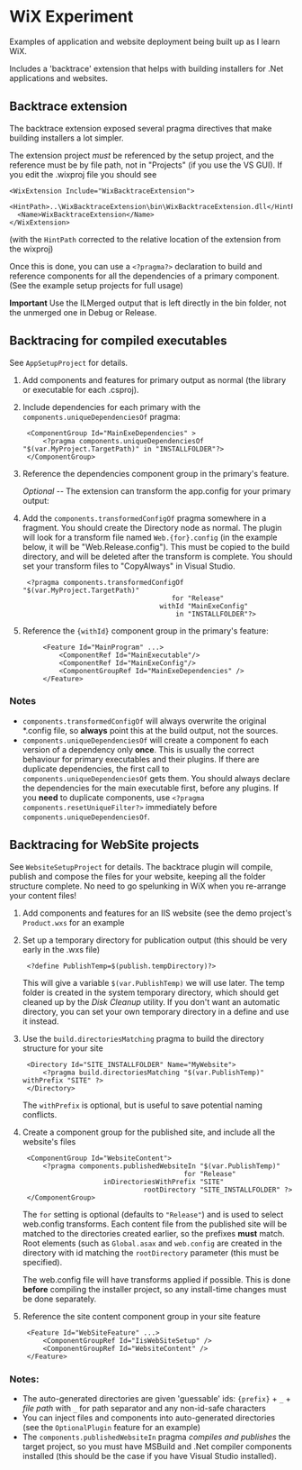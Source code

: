 ﻿WiX Experiment
==============

Examples of application and website deployment being built up as I learn WiX.

Includes a 'backtrace' extension that helps with building installers for .Net applications and websites.


Backtrace extension
-------------------
The backtrace extension exposed several pragma directives that make building installers a lot simpler.

The extension project *must* be referenced by the setup project, and the reference must be
by file path, not in "Projects" (if you use the VS GUI). If you edit the .wixproj file you should see

    <WixExtension Include="WixBacktraceExtension">
      <HintPath>..\WixBacktraceExtension\bin\WixBacktraceExtension.dll</HintPath>
      <Name>WixBacktraceExtension</Name>
    </WixExtension>

(with the `HintPath` corrected to the relative location of the extension from the wixproj)

Once this is done, you can use a `<?pragma?>` declaration to build and reference components
for all the dependencies of a primary component. (See the example setup projects for full usage)

**Important** Use the ILMerged output that is left directly in the bin folder,
not the unmerged one in Debug or Release.

Backtracing for compiled executables
------------------------------------
See `AppSetupProject` for details.

1. Add components and features for primary output as normal (the library or executable for each .csproj).

2. Include dependencies for each primary with the `components.uniqueDependenciesOf` pragma:

        <ComponentGroup Id="MainExeDependencies" >
            <?pragma components.uniqueDependenciesOf "$(var.MyProject.TargetPath)" in "INSTALLFOLDER"?>
        </ComponentGroup>

3. Reference the dependencies component group in the primary's feature.


   *Optional* -- The extension can transform the app.config for your primary output:

4. Add the `components.transformedConfigOf` pragma somewhere in a fragment. You should create the
   Directory node as normal. The plugin will look for a transform file named `Web.{for}.config`
   (in the example below, it will be "Web.Release.config"). This must be copied to the build directory,
   and will be deleted after the transform is complete. You should set your transform files
   to "CopyAlways" in Visual Studio.

        <?pragma components.transformedConfigOf "$(var.MyProject.TargetPath)"
                                            for "Release"
                                         withId "MainExeConfig"
                                             in "INSTALLFOLDER"?>

5. Reference the `{withId}` component group in the primary's feature:

            <Feature Id="MainProgram" ...>
                <ComponentRef Id="MainExecutable"/>
                <ComponentRef Id="MainExeConfig"/>
                <ComponentGroupRef Id="MainExeDependencies" />
            </Feature>

### Notes
* `components.transformedConfigOf` will always overwrite the original \*.config file, so **always** 
  point this at the build output, not the sources.
* `components.uniqueDependenciesOf` will create a component fo each version of a dependency
  only **once**. This is usually the correct behaviour for 
  primary executables and their plugins. If there are duplicate dependencies, the first call to 
  `components.uniqueDependenciesOf` gets them. You should always declare the dependencies for the 
  main executable first, before any plugins. If you **need** to duplicate components, use
  `<?pragma components.resetUniqueFilter?>` immediately before `components.uniqueDependenciesOf`.

Backtracing for WebSite projects
--------------------------------
See `WebsiteSetupProject` for details. The backtrace plugin will compile, publish and compose 
the files for your website, keeping all the folder structure complete. No need to go spelunking
in WiX when you re-arrange your content files!

1. Add components and features for an IIS website (see the demo project's `Product.wxs` for an example

2. Set up a temporary directory for publication output (this should be very early in the .wxs file)

        <?define PublishTemp=$(publish.tempDirectory)?>
   
   This will give a variable `$(var.PublishTemp)` we will use later. The temp folder is created in the 
   system temporary directory, which should get cleaned up by the *Disk Cleanup* utility. If you don't
   want an automatic directory, you can set your own temporary directory in a define and use it instead.

3. Use the `build.directoriesMatching` pragma to build the directory structure for your site

        <Directory Id="SITE_INSTALLFOLDER" Name="MyWebsite">
            <?pragma build.directoriesMatching "$(var.PublishTemp)" withPrefix "SITE" ?>
        </Directory>

   The `withPrefix` is optional, but is useful to save potential naming conflicts.

4. Create a component group for the published site, and include all the website's files

        <ComponentGroup Id="WebsiteContent">
            <?pragma components.publishedWebsiteIn "$(var.PublishTemp)"
                                               for "Release"
                           inDirectoriesWithPrefix "SITE"
                                     rootDirectory "SITE_INSTALLFOLDER" ?>
        </ComponentGroup>

   The `for` setting is optional (defaults to `"Release"`) and is used to select web.config transforms.
   Each content file from the published site will be matched to the directories created earlier, so the
   prefixes **must** match. Root elements (such as `Global.asax` and `web.config` are created in the 
   directory with id matching the `rootDirectory` parameter (this must be specified).

   The web.config file will have transforms applied if possible. This is done **before** compiling the
   installer project, so any install-time changes must be done separately.

5. Reference the site content component group in your site feature

        <Feature Id="WebSiteFeature" ...>
            <ComponentGroupRef Id="IisWebSiteSetup" />
            <ComponentGroupRef Id="WebsiteContent" />
        </Feature>

### Notes:
* The auto-generated directories are given 'guessable' ids: `{prefix}` + `_` + *file path* with `_` for
  path separator and any non-id-safe characters
* You can inject files and components into auto-generated directories
  (see the `OptionalPlugin` feature for an example)
* The `components.publishedWebsiteIn` pragma *compiles and publishes* the target project, so you must have
  MSBuild and .Net compiler components installed (this should be the case if you have Visual Studio installed).


